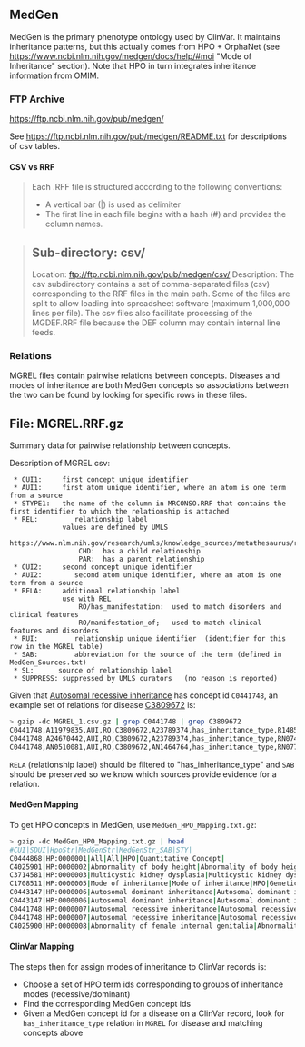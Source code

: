 ## MedGen

MedGen is the primary phenotype ontology used by ClinVar.  It maintains inheritance patterns, but this actually comes from HPO + OrphaNet (see https://www.ncbi.nlm.nih.gov/medgen/docs/help/#moi "Mode of Inheritance" section).  Note that HPO in turn integrates inheritance information from OMIM.  


### FTP Archive

https://ftp.ncbi.nlm.nih.gov/pub/medgen/

See https://ftp.ncbi.nlm.nih.gov/pub/medgen/README.txt for descriptions of csv tables.

#### CSV vs RRF

> Each .RFF file is structured according to the following conventions:
> * A vertical bar (|) is used as delimiter
> * The first line in each file begins with a hash (#) and provides the column names.


> Sub-directory: csv/
> -------------------
> Location: ftp://ftp.ncbi.nlm.nih.gov/pub/medgen/csv/
> Description: The csv subdirectory contains a set of comma-separated files (csv) corresponding to the RRF files in the main path. Some of the files are split to allow loading into spreadsheet software (maximum 1,000,000 lines per file). The csv files also facilitate processing of the MGDEF.RRF file because the DEF column may contain internal line feeds.


### Relations

MGREL files contain pairwise relations between concepts. Diseases and modes of inheritance are both MedGen concepts so associations between the two can be found by looking for specific rows in these files.

File: MGREL.RRF.gz
------------------
Summary data for pairwise relationship between concepts.
 
Description of MGREL csv:

```
 * CUI1:   	 first concept unique identifier
 * AUI1:   	 first atom unique identifier, where an atom is one term from a source
 * STYPE1: 	 the name of the column in MRCONSO.RRF that contains the first identifier to which the relationship is attached
 * REL: 	    relationship label
             values are defined by UMLS
				 https://www.nlm.nih.gov/research/umls/knowledge_sources/metathesaurus/release/abbreviations.html#REL
				 CHD:  has a child relationship
				 PAR:  has a parent relationship
 * CUI2: 	 second concept unique identifier
 * AUI2:	    second atom unique identifier, where an atom is one term from a source
 * RELA:   	 additional relationship label
             use with REL
				 RO/has_manifestation:  used to match disorders and clinical features
				 RO/manifestation_of;   used to match clinical features and disorders
 * RUI: 	    relationship unique identifier  (identifier for this row in the MGREL table)
 * SAB: 	    abbreviation for the source of the term (defined in MedGen_Sources.txt)
 * SL: 	    source of relationship label
 * SUPPRESS: suppressed by UMLS curators   (no reason is reported)
 ```
 
Given that [Autosomal recessive inheritance](https://www.ncbi.nlm.nih.gov/medgen/141025) has concept id `C0441748`, an example set of relations for disease [C3809672](https://www.ncbi.nlm.nih.gov/medgen/C3809672) is:

```bash
> gzip -dc MGREL_1.csv.gz | grep C0441748 | grep C3809672
C0441748,A11979835,AUI,RO,C3809672,A23789374,has_inheritance_type,R148597751,OMIM,OMIM,N
C0441748,A24670442,AUI,RO,C3809672,A23789374,has_inheritance_type,RN07418295,HPO,HPO,N
C0441748,AN0510081,AUI,RO,C3809672,AN1464764,has_inheritance_type,RN07702612,ORDO,ORDO,N
```

`RELA` (relationship label) should be filtered to "has_inheritance_type" and `SAB` should be preserved so we know which sources provide evidence for a relation.

#### MedGen Mapping

To get HPO concepts in MedGen, use `MedGen_HPO_Mapping.txt.gz`:

```bash
> gzip -dc MedGen_HPO_Mapping.txt.gz | head
#CUI|SDUI|HpoStr|MedGenStr|MedGenStr_SAB|STY|
C0444868|HP:0000001|All|All|HPO|Quantitative Concept|
C4025901|HP:0000002|Abnormality of body height|Abnormality of body height|GTR|Finding|
C3714581|HP:0000003|Multicystic kidney dysplasia|Multicystic kidney dysplasia|GTR|Disease or Syndrome|
C1708511|HP:0000005|Mode of inheritance|Mode of inheritance|HPO|Genetic Function|
C0443147|HP:0000006|Autosomal dominant inheritance|Autosomal dominant inheritance|GTR|Intellectual Product|
C0443147|HP:0000006|Autosomal dominant inheritance|Autosomal dominant inheritance|GTR|Genetic Function|
C0441748|HP:0000007|Autosomal recessive inheritance|Autosomal recessive inheritance|HPO|Intellectual Product|
C0441748|HP:0000007|Autosomal recessive inheritance|Autosomal recessive inheritance|HPO|Genetic Function|
C4025900|HP:0000008|Abnormality of female internal genitalia|Abnormality of female internal genitalia|GTR|Anatomical Abnormality|
```

#### ClinVar Mapping

The steps then for assign modes of inheritance to ClinVar records is:

- Choose a set of HPO term ids corresponding to groups of inheritance modes (recessive/dominant)
- Find the corresponding MedGen concept ids
- Given a MedGen concept id for a disease on a ClinVar record, look for `has_inheritance_type` relation in `MGREL` for disease and matching concepts above
